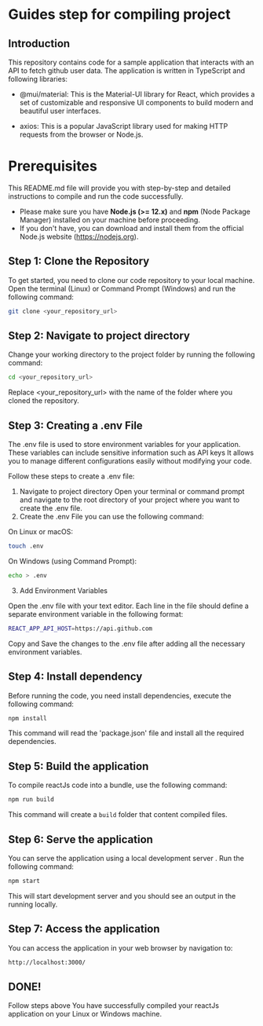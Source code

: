# Guides step for compiling project

## Introduction

This repository contains code for a sample application that interacts with an API to fetch github user data. The application is written in TypeScript and following libraries:

- @mui/material: This is the Material-UI library for React, which provides a set of customizable and responsive UI components to build modern and beautiful user interfaces.

- axios: This is a popular JavaScript library used for making HTTP requests from the browser or Node.js.

# Prerequisites

This README.md file will provide you with step-by-step and detailed instructions to compile and run the code successfully. <br>
- Please make sure you have <b>Node.js (>= 12.x)</b> and <b>npm</b> (Node Package Manager) installed on your machine before proceeding.<br>
- If you don't have, you can download and install them from the official Node.js website (https://nodejs.org). <br>

## Step 1: Clone the Repository

To get started, you need to clone our code repository to your local machine. Open the terminal (Linux) or Command Prompt (Windows) and run the following command:

```bash
git clone <your_repository_url>
```

## Step 2: Navigate to project directory 

Change your working directory to the project folder by running the following command: 

```bash
cd <your_repository_url>
```

Replace <your_repository_url> with the name of the folder where you cloned the repository.

## Step 3: Creating a .env File

The .env file is used to store environment variables for your application. These variables can include sensitive information such as API keys It allows you to manage different configurations easily without modifying your code.

Follow these steps to create a .env file:

1. Navigate to project directory 
Open your terminal or command prompt and navigate to the root directory of your project where you want to create the .env file.
2. Create the .env File
you can use the following command:

On Linux or macOS:

```bash
touch .env
```

On Windows (using Command Prompt):

```bash
echo > .env
```

3. Add Environment Variables

Open the .env file with your text editor. Each line in the file should define a separate environment variable in the following format:

```bash
REACT_APP_API_HOST=https://api.github.com
```

Copy and Save the changes to the .env file after adding all the necessary environment 
variables.

## Step 4: Install dependency

Before running the code, you need install dependencies, execute the following command: 

```bash
npm install
```

This command will read the 'package.json' file and install all the required dependencies.

## Step 5: Build the application

To compile reactJs code into a bundle, use the following command:

```bash
npm run build 
```

This command will create a `build` folder that content compiled files.

## Step 6: Serve the application 

You can serve the application using a local development server . Run the following command:

```bash
npm start  
```

This will start development server and you should see an output in the running locally.

## Step 7: Access the application 

You can access the application in your web browser by navigation to: 

```bash
http://localhost:3000/
```

## DONE!

Follow steps above You have successfully compiled your reactJs application on your Linux or Windows machine.







